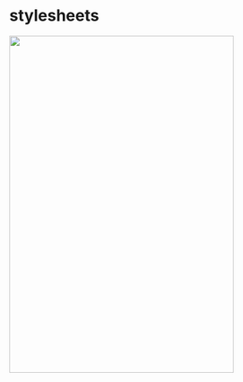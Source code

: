 # stylesheets
<img src="https://user-images.githubusercontent.com/95647896/162169281-f7dc96b1-e297-485d-8f78-9d8d5e5bd721.png" width="400" height="600">
